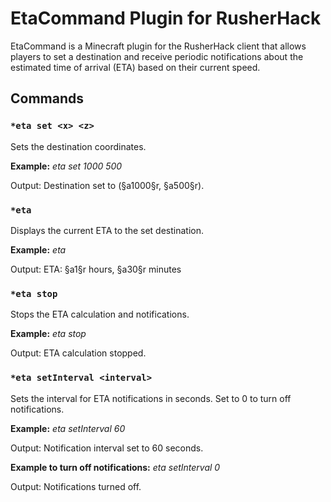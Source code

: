 # EtaCommand Plugin for RusherHack

EtaCommand is a Minecraft plugin for the RusherHack client that allows players to set a destination and receive periodic notifications about the estimated time of arrival (ETA) based on their current speed.

## Commands

### `*eta set <x> <z>`
Sets the destination coordinates.

**Example:**
*eta set 1000 500*

Output:
Destination set to (§a1000§r, §a500§r).

### `*eta`
Displays the current ETA to the set destination.

**Example:**
*eta*

Output:
ETA: §a1§r hours, §a30§r minutes

### `*eta stop`
Stops the ETA calculation and notifications.

**Example:**
*eta stop*

Output:
ETA calculation stopped.

### `*eta setInterval <interval>`
Sets the interval for ETA notifications in seconds. Set to 0 to turn off notifications.

**Example:**
*eta setInterval 60*

Output:
Notification interval set to 60 seconds.

**Example to turn off notifications:**
*eta setInterval 0*

Output:
Notifications turned off.


